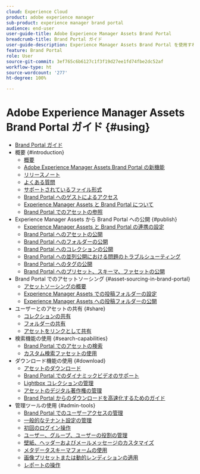 ```yaml
---
cloud: Experience Cloud
product: adobe experience manager
sub-product: experience manager brand portal
audience: end-user
user-guide-title: Adobe Experience Manager Assets Brand Portal
breadcrumb-title: Brand Portal ガイド
user-guide-description: Experience Manager Assets Brand Portal を使用すれば、承認済みのブランドアセットや製品アセットを外部の代理店、パートナー、内部チーム、販売店などへとダウンロードで安全に配布し、マーケティングニーズに応えることができます。
feature: Brand Portal
role: User
source-git-commit: 3ef765c6b6127c1f3f19d27ee1fd74fbe2dc52af
workflow-type: ht
source-wordcount: '277'
ht-degree: 100%

---
```



# Adobe Experience Manager Assets Brand Portal ガイド {#using}

+ [Brand Portal ガイド](/help/using/home.md)
+ 概要 {#introduction}
   + [概要](/help/using/brand-portal.md)
   + [Adobe Experience Manager Assets Brand Portal の新機能](/help/using/whats-new.md)
   + [リリースノート](/help/using/brand-portal-release-notes.md)
   + [よくある質問](/help/using/brand-portal-faqs.md)
   + [サポートされているファイル形式](/help/using/brand-portal-supported-formats.md)
   + [Brand Portal へのゲストによるアクセス](/help/using/guest-access.md)
   + [Experience Manager Assets と Brand Portal について](https://experienceleague.adobe.com/docs/experience-manager-brand-portal/using/home.html?lang=ja)
   + [Brand Portal でのアセットの参照](/help/using/browse-assets-brand-portal.md)
+ Experience Manager Assets から Brand Portal への公開 {#publish}
   + [Experience Manager Assets と Brand Portal の連携の設定](/help/using/configure-aem-assets-with-brand-portal.md)
   + [Brand Portal へのアセットの公開](https://experienceleague.adobe.com/docs/experience-manager-65/assets/brandportal/brand-portal-publish-assets.html?lang=ja)
   + [Brand Portal へのフォルダーの公開](https://experienceleague.adobe.com/docs/experience-manager-65/assets/brandportal/brand-portal-publish-folder.html?lang=ja)
   + [Brand Portal へのコレクションの公開](https://experienceleague.adobe.com/docs/experience-manager-65/assets/brandportal/brand-portal-publish-collection.html?lang=ja)
   + [Brand Portal への並列公開における問題のトラブルシューティング](/help/using/troubleshoot-parallel-publishing.md)
   + [Brand Portal へのタグの公開](/help/using/brand-portal-publish-tags.md)
   + [Brand Portal へのプリセット、スキーマ、ファセットの公開](/help/using/publish-schema-search-facets-presets.md)
+ Brand Portal でのアセットソーシング {#asset-sourcing-in-brand-portal}
   + [アセットソーシングの概要](/help/using/brand-portal-asset-sourcing.md)
   + [Experience Manager Assets での投稿フォルダーの設定](/help/using/brand-portal-publish-contribution-folder-to-brand-portal.md)
   + [Experience Manager Assets への投稿フォルダーの公開](/help/using/brand-portal-publish-contribution-folder-to-aem-assets.md)
+ ユーザーとのアセットの共有 {#share}
   + [コレクションの共有](/help/using/brand-portal-share-collection.md)
   + [フォルダーの共有](/help/using/brand-portal-sharing-folders.md)
   + [アセットをリンクとして共有](/help/using/brand-portal-link-share.md)
+ 検索機能の使用 {#search-capabilities}
   + [Brand Portal でのアセットの検索](/help/using/brand-portal-searching.md)
   + [カスタム検索ファセットの使用](/help/using/brand-portal-search-facets.md)
+ ダウンロード機能の使用 {#download}
   + [アセットのダウンロード](/help/using/brand-portal-download-assets.md)
   + [Brand Portal でのダイナミックビデオのサポート](/help/using/dynamic-video-brand-portal.md)
   + [Lightbox コレクションの管理](/help/using/brand-portal-light-box.md)
   + [アセットのデジタル著作権の管理](/help/using/manage-digital-rights-of-assets.md)
   + [Brand Portal からのダウンロードを高速化するためのガイド](/help/using/accelerated-download.md)
+ 管理ツールの使用 {#admin-tools}
   + [Brand Portal でのユーザーアクセスの管理](/help/using/access-configurations-brand-portal.md)
   + [一般的なテナント設定の管理](/help/using/brand-portal-general-configuration.md)
   + [初回のログイン操作](/help/using/brand-portal-onboarding.md)
   + [ユーザー、グループ、ユーザーの役割の管理](/help/using/brand-portal-adding-users.md)
   + [壁紙、ヘッダーおよびメールメッセージのカスタマイズ](/help/using/brand-portal-branding.md)
   + [メタデータスキーマフォームの使用](/help/using/brand-portal-metadata-schemas.md)
   + [画像プリセットまたは動的レンディションの適用](/help/using/brand-portal-image-presets.md)
   + [レポートの操作](/help/using/brand-portal-reports.md)

